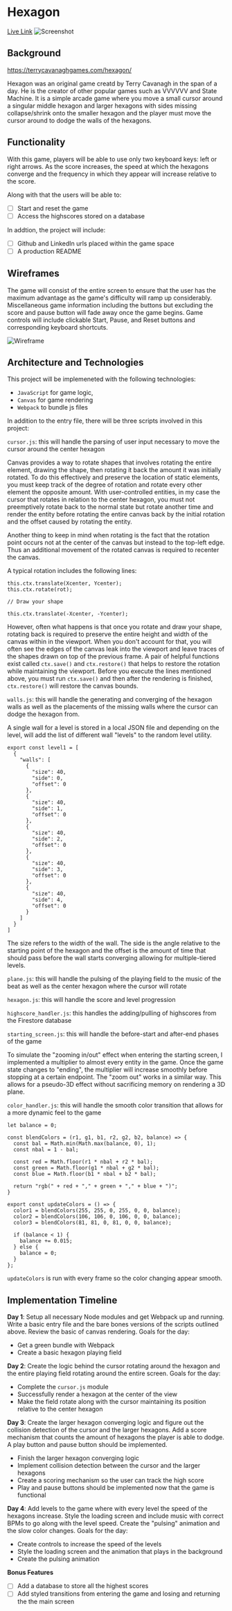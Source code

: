 # Hexagon

[Live Link](http://stephenchung.io/hexagon/)
![Screenshot](https://github.com/stephenchung27/hexagon/blob/master/Screen%20Shot%202019-02-27%20at%2011.19.36%20AM.png?raw=true)

## Background
https://terrycavanaghgames.com/hexagon/

Hexagon was an original game creatd by Terry Cavanagh in the span of a day. He is the creator of other popular games such as VVVVVV and State Machine. It is a simple arcade game where you move a small cursor around a singular middle hexagon and larger hexagons with sides missing collapse/shrink onto the smaller hexagon and the player must move the cursor around to dodge the walls of the hexagons. 

## Functionality

With this game, players will be able to use only two keyboard keys: left or right arrows. As the score increases, the speed at which the hexagons converge and the frequency in which they appear will increase relative to the score. 

Along with that the users will be able to:

- [ ] Start and reset the game
- [ ] Access the highscores stored on a database

In addtion, the project will include:
- [ ] Github and LinkedIn urls placed within the game space
- [ ] A production README

## Wireframes

The game will consist of the entire screen to ensure that the user has the maximum advantage as the game's difficulty will ramp up considerably. Miscellaneous game information including the buttons but excluding the score and pause button will fade away once the game begins. Game controls will include clickable Start, Pause, and Reset buttons and corresponding keyboard shortcuts.

![Wireframe](https://github.com/stephenchung27/hexagon/blob/master/Wireframe_1.png)

## Architecture and Technologies

This project will be implemeneted with the following technologies:
- `JavaScript` for game logic,
- `Canvas` for game rendering
- `Webpack` to bundle js files

In addition to the entry file, there will be three scripts involved in this project:

`cursor.js`: this will handle the parsing of user input necessary to move the cursor around the center hexagon

Canvas provides a way to rotate shapes that involves rotating the entire element, drawing the shape, then rotating it back the amount it was initially rotated. To do this effectively and preserve the location of static elements, you must keep track of the degree of rotation and rotate every other element the opposite amount. With user-controlled entities, in my case the cursor that rotates in relation to the center hexagon, you must not preemptively rotate back to the normal state but rotate another time and render the entity before rotating the entire canvas back by the initial rotation and the offset caused by rotating the entity.

Another thing to keep in mind when rotating is the fact that the rotation point occurs not at the center of the canvas but instead to the top-left edge. Thus an additional movement of the rotated canvas is required to recenter the canvas.

A typical rotation includes the following lines:
```
this.ctx.translate(Xcenter, Ycenter);
this.ctx.rotate(rot);

// Draw your shape

this.ctx.translate(-Xcenter, -Ycenter);
 ```
 
However, often what happens is that once you rotate and draw your shape, rotating back is required to preserve the entire height and width of the canvas within in the viewport. When you don't account for that, you will often see the edges of the canvas leak into the viewport and leave traces of the shapes drawn on top of the previous frame. A pair of helpful functions exist called `ctx.save()` and `ctx.restore()` that helps to restore the rotation while maintaining the viewport. Before you execute the lines mentioned above, you must run `ctx.save()` and then after the rendering is finished, `ctx.restore()` will restore the canvas bounds.

`walls.js`: this will handle the generating and converging of the hexagon walls as well as the placements of the missing walls where the cursor can dodge the hexagon from.

A single wall for a level is stored in a local JSON file and depending on the level, will add the list of different wall "levels" to the random level utility.

```
export const level1 = [
  {
    "walls": [
      {
        "size": 40,
        "side": 0,
        "offset": 0
      },
      {
        "size": 40,
        "side": 1,
        "offset": 0
      },
      {
        "size": 40,
        "side": 2,
        "offset": 0
      },
      {
        "size": 40,
        "side": 3,
        "offset": 0
      },
      {
        "size": 40,
        "side": 4,
        "offset": 0
      }
    ]
  }
]
```

The size refers to the width of the wall. The side is the angle relative to the starting point of the hexagon and the offset is the amount of time that should pass before the wall starts converging allowing for multiple-tiered levels. 

`plane.js`: this will handle the pulsing of the playing field to the music of the beat as well as the center hexagon where the cursor will rotate

`hexagon.js`: this will handle the score and level progression

`highscore_handler.js`: this handles the adding/pulling of highscores from the Firestore database

`starting_screen.js`: this will handle the before-start and after-end phases of the game

To simulate the "zooming in/out" effect when entering the starting screen, I implemented a multiplier to almost every entity in the game. Once the game state changes to "ending", the multiplier will increase smoothly before stopping at a certain endpoint. The "zoom out" works in a similar way. This allows for a pseudo-3D effect without sacrificing memory on rendering a 3D plane.

`color_handler.js`: this will handle the smooth color transition that allows for a more dynamic feel to the game

```
let balance = 0;

const blendColors = (r1, g1, b1, r2, g2, b2, balance) => {
  const bal = Math.min(Math.max(balance, 0), 1);
  const nbal = 1 - bal;

  const red = Math.floor(r1 * nbal + r2 * bal);
  const green = Math.floor(g1 * nbal + g2 * bal);
  const blue = Math.floor(b1 * nbal + b2 * bal);

  return "rgb(" + red + "," + green + "," + blue + ")";
}

export const updateColors = () => {
  color1 = blendColors(255, 255, 0, 255, 0, 0, balance);
  color2 = blendColors(106, 106, 0, 106, 0, 0, balance);
  color3 = blendColors(81, 81, 0, 81, 0, 0, balance);

  if (balance < 1) {
    balance += 0.015;
  } else {
    balance = 0;
  }
};
```

`updateColors` is run with every frame so the color changing appear smooth.

## Implementation Timeline

**Day 1**: Setup all necessary Node modules and get Webpack up and running. Write a basic entry file and the bare bones versions of the scripts outlined above. Review the basic of canvas rendering. Goals for the day:
- Get a green bundle with Webpack
- Create a basic hexagon playing field

**Day 2**: Create the logic behind the cursor rotating around the hexagon and the entire playing field rotating around the entire screen. Goals for the day:
- Complete the `cursor.js` module
- Successfully render a hexagon at the center of the view
- Make the field rotate along with the cursor maintaining its position relative to the center hexagon

**Day 3**: Create the larger hexagon converging logic and figure out the collision detection of the cursor and the larger hexagons. Add a score mechanism that counts the amount of hexagons the player is able to dodge. A play button and pause button should be implemented.
- Finish the larger hexagon converging logic
- Implement collision detection between the cursor and the larger hexagons
- Create a scoring mechanism so the user can track the high score
- Play and pause buttons should be implemented now that the game is functional

**Day 4**: Add levels to the game where with every level the speed of the hexagons increase. Style the loading screen and include music with correct BPMs to go along with the level speed. Create the "pulsing" animation and the slow color changes. Goals for the day:
- Create controls to increase the speed of the levels
- Style the loading screen and the animation that plays in the background
- Create the pulsing animation

**Bonus Features**
- [ ] Add a database to store all the highest scores
- [ ] Add styled transitions from entering the game and losing and returning the the main screen
